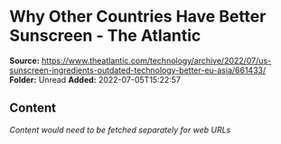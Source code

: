 # Why Other Countries Have Better Sunscreen - The Atlantic

**Source:** https://www.theatlantic.com/technology/archive/2022/07/us-sunscreen-ingredients-outdated-technology-better-eu-asia/661433/
**Folder:** Unread
**Added:** 2022-07-05T15:22:57




## Content
*Content would need to be fetched separately for web URLs*
